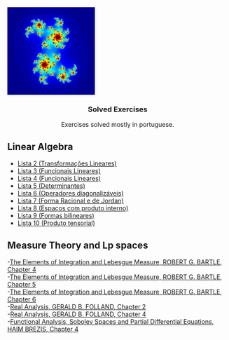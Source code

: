 <img src="../foo.png" align="center" width="200" height="200">
  <h3 align="center">Solved Exercises</h3>

  <p align="center">
     Exercises solved mostly in portuguese.

  </p>
</p>

## Linear Algebra

- [Lista 2 (Transformações Lineares)](/data/solvedExercises/algebralinear/lista2-resol.pdf)
- [Lista 3 (Funcionais Lineares)](/data/solvedExercises/algebralinear/lista3-resol.pdf)
- [Lista 4 (Funcionais Lineares)](/data/solvedExercises/algebralinear/lista4-resol.pdf)
- [Lista 5 (Determinantes)](/data/solvedExercises/algebralinear/lista5-resol.pdf)
- [Lista 6 (Operadores diagonalizáveis)](/data/solvedExercises/algebralinear/lista6-resol.pdf)
- [Lista 7 (Forma Racional e de Jordan)](/data/solvedExercises/algebralinear/lista7-resol.pdf)
- [Lista 8 (Espaços com produto interno)](/data/solvedExercises/algebralinear/lista8-resol.pdf)
- [Lista 9 (Formas bilineares)](/data/solvedExercises/algebralinear/lista9-resol.pdf)
- [Lista 10 (Produto tensorial)](/data/solvedExercises/algebralinear/lista10-resol.pdf)

## Measure Theory and Lp spaces

-[The Elements of Integration and Lebesgue Measure, ROBERT G. BARTLE, Chapter 4](/data/solvedExercises/Bartle/Bartle_exerci%CC%81cios_capi%CC%81tulo_4.pdf)  
-[The Elements of Integration and Lebesgue Measure, ROBERT G. BARTLE, Chapter 5](/data/solvedExercises/Bartle/Bartle_exerci%CC%81cios_capi%CC%81tulo_5.pdf)  
-[The Elements of Integration and Lebesgue Measure, ROBERT G. BARTLE, Chapter 6](/data/solvedExercises/Bartle/Bartle_exerci%CC%81cios_capi%CC%81tulo_6.pdf)  
-[Real Analysis, GERALD B. FOLLAND, Chapter 2](../solvedExercises/Folland/Folland_exerci%CC%81cios_capi%CC%81tulo_2.pdf)  
-[Real Analysis, GERALD B. FOLLAND, Chapter 4](../solvedExercises/Folland/Folland_exerci%CC%81cios_capi%CC%81tulo_6.pdf)  
-[Functional Analysis, Sobolev Spaces and Partial Differential Equations, HAIM BREZIS, Chapter 4](../solvedExercises/Brezis/Brezis_exerci%CC%81cios_capi%CC%81tulo_4.pdf)